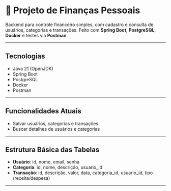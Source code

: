 # 💸 Projeto de Finanças Pessoais

Backend para controle financeiro simples, com cadastro e consulta de usuários, categorias e transações. Feito com **Spring Boot**, **PostgreSQL**, **Docker** e testes via **Postman**.

---

## Tecnologias

- Java 21 (OpenJDK)
- Spring Boot
- PostgreSQL
- Docker
- Postman

---

## Funcionalidades Atuais

- Salvar usuários, categorias e transações
- Buscar detalhes de usuários e categorias

---

## Estrutura Básica das Tabelas

- **Usuário**: id, nome, email, senha  
- **Categoria**: id, nome, descrição, usuario_id
- **Transação**: id, descrição, valor, data, categoria_id, usuario_id, tipo (receita/despesa)  

---
